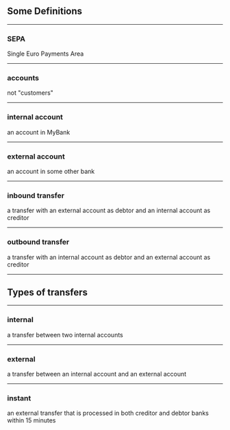 ## Some Definitions

------

### SEPA
Single Euro Payments Area

------

### accounts
not "customers"

------

### internal account
an account in MyBank

------

### external account
an account in some other bank

------

### inbound transfer
a transfer with an external account as debtor and an internal account as creditor

------

### outbound transfer
a transfer with an internal account as debtor and an external account as creditor

---

## Types of transfers

------

### internal
a transfer between two internal accounts

------

### external
a transfer between an internal account and an external account

------

### instant
an external transfer that is processed in both creditor and debtor banks within 15 minutes
